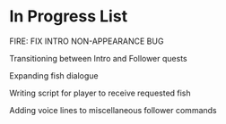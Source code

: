 # In Progress List

FIRE: FIX INTRO NON-APPEARANCE BUG


Transitioning between Intro and Follower quests

Expanding fish dialogue

Writing script for player to receive requested fish

Adding voice lines to miscellaneous follower commands